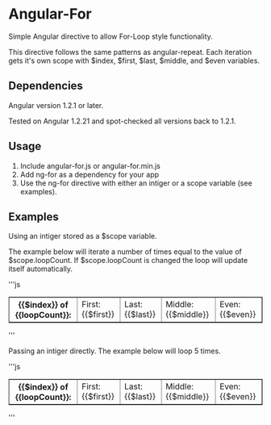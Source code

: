 # Angular-For

Simple Angular directive to allow For-Loop style functionality.

This directive follows the same patterns as angular-repeat. Each iteration gets it's own scope with $index, $first, $last, $middle, and $even variables.

## Dependencies

Angular version 1.2.1 or later.  

Tested on Angular 1.2.21 and spot-checked all versions back to 1.2.1.

## Usage

1. Include angular-for.js or angular-for.min.js
2. Add ng-for as a dependency for your app
3. Use the ng-for directive with either an intiger or a scope variable (see examples).

## Examples

Using an intiger stored as a $scope variable.  

The example below will iterate a number of times equal to the value of $scope.loopCount. If $scope.loopCount is changed the loop will update itself automatically.

'''js
<table width="100%" border="1">
	<tr data-ng-for="loopCount">
		<th>{{$index}} of {{loopCount}}:</th>
		<td>First: {{$first}}</td>
		<td>Last: {{$last}}</td>
		<td>Middle: {{$middle}}</td>
		<td>Even: {{$even}}</td>
	</tr>
</table>
'''

Passing an intiger directly.  The example below will loop 5 times.

'''js
<table width="100%" border="1">
	<tr data-ng-for="5">
		<th>{{$index}} of {{loopCount}}:</th>
		<td>First: {{$first}}</td>
		<td>Last: {{$last}}</td>
		<td>Middle: {{$middle}}</td>
		<td>Even: {{$even}}</td>
	</tr>
</table>
'''